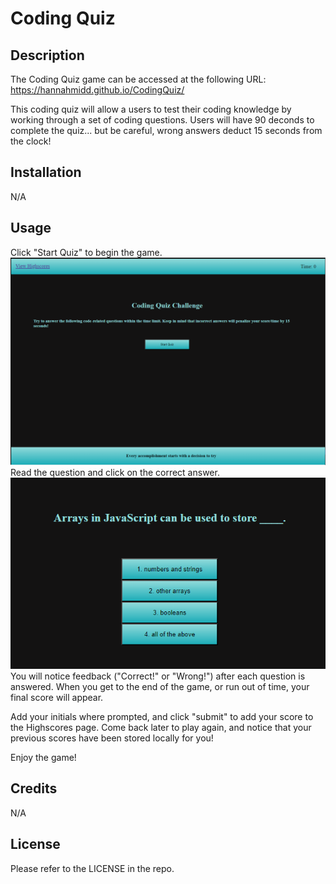 # Coding Quiz

## Description

The Coding Quiz game can be accessed at the following URL: https://hannahmidd.github.io/CodingQuiz/

This coding quiz will allow a users to test their coding knowledge by working through a set of coding questions. Users will have 90 deconds to complete the quiz... but be careful, wrong answers deduct 15 seconds from the clock! 



## Installation

N/A

## Usage

Click "Start Quiz" to begin the game. 
![Alt Text](./assets/CodingQuizScreenshot.png)
Read the question and click on the correct answer. 
![Alt Text](./assets/questionSample.png)
You will notice feedback ("Correct!" or "Wrong!") after each question is answered. When you get to the end of the game, or run out of time, your final score will appear. 

Add your initials where prompted, and click "submit" to add your score to the Highscores page. Come back later to play again, and notice that your previous scores have been stored locally for you! 

Enjoy the game!




## Credits

N/A

## License

Please refer to the LICENSE in the repo.